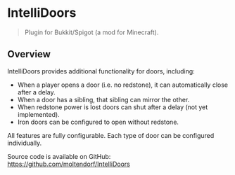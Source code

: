 IntelliDoors
============

> Plugin for Bukkit/Spigot (a mod for Minecraft).

## Overview

IntelliDoors provides additional functionality for doors, including:

  - When a player opens a door (i.e. no redstone), it can automatically close after a delay.
  - When a door has a sibling, that sibling can mirror the other.
  - When redstone power is lost doors can shut after a delay (not yet implemented).
  - Iron doors can be configured to open without redstone.

All features are fully configurable. Each type of door can be configured individually.

Source code is available on GitHub: https://github.com/moltendorf/IntelliDoors
